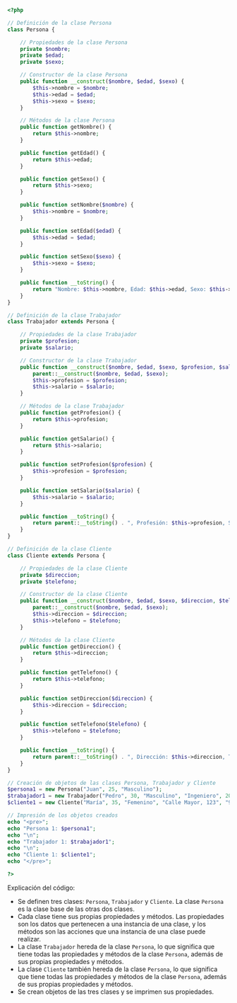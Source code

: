 ```php
<?php

// Definición de la clase Persona
class Persona {

    // Propiedades de la clase Persona
    private $nombre;
    private $edad;
    private $sexo;

    // Constructor de la clase Persona
    public function __construct($nombre, $edad, $sexo) {
        $this->nombre = $nombre;
        $this->edad = $edad;
        $this->sexo = $sexo;
    }

    // Métodos de la clase Persona
    public function getNombre() {
        return $this->nombre;
    }

    public function getEdad() {
        return $this->edad;
    }

    public function getSexo() {
        return $this->sexo;
    }

    public function setNombre($nombre) {
        $this->nombre = $nombre;
    }

    public function setEdad($edad) {
        $this->edad = $edad;
    }

    public function setSexo($sexo) {
        $this->sexo = $sexo;
    }

    public function __toString() {
        return "Nombre: $this->nombre, Edad: $this->edad, Sexo: $this->sexo";
    }
}

// Definición de la clase Trabajador
class Trabajador extends Persona {

    // Propiedades de la clase Trabajador
    private $profesion;
    private $salario;

    // Constructor de la clase Trabajador
    public function __construct($nombre, $edad, $sexo, $profesion, $salario) {
        parent::__construct($nombre, $edad, $sexo);
        $this->profesion = $profesion;
        $this->salario = $salario;
    }

    // Métodos de la clase Trabajador
    public function getProfesion() {
        return $this->profesion;
    }

    public function getSalario() {
        return $this->salario;
    }

    public function setProfesion($profesion) {
        $this->profesion = $profesion;
    }

    public function setSalario($salario) {
        $this->salario = $salario;
    }

    public function __toString() {
        return parent::__toString() . ", Profesión: $this->profesion, Salario: $this->salario";
    }
}

// Definición de la clase Cliente
class Cliente extends Persona {

    // Propiedades de la clase Cliente
    private $direccion;
    private $telefono;

    // Constructor de la clase Cliente
    public function __construct($nombre, $edad, $sexo, $direccion, $telefono) {
        parent::__construct($nombre, $edad, $sexo);
        $this->direccion = $direccion;
        $this->telefono = $telefono;
    }

    // Métodos de la clase Cliente
    public function getDireccion() {
        return $this->direccion;
    }

    public function getTelefono() {
        return $this->telefono;
    }

    public function setDireccion($direccion) {
        $this->direccion = $direccion;
    }

    public function setTelefono($telefono) {
        $this->telefono = $telefono;
    }

    public function __toString() {
        return parent::__toString() . ", Dirección: $this->direccion, Teléfono: $this->telefono";
    }
}

// Creación de objetos de las clases Persona, Trabajador y Cliente
$persona1 = new Persona("Juan", 25, "Masculino");
$trabajador1 = new Trabajador("Pedro", 30, "Masculino", "Ingeniero", 2000);
$cliente1 = new Cliente("María", 35, "Femenino", "Calle Mayor, 123", "912345678");

// Impresión de los objetos creados
echo "<pre>";
echo "Persona 1: $persona1";
echo "\n";
echo "Trabajador 1: $trabajador1";
echo "\n";
echo "Cliente 1: $cliente1";
echo "</pre>";

?>
```

Explicación del código:

* Se definen tres clases: `Persona`, `Trabajador` y `Cliente`. La clase `Persona` es la clase base de las otras dos clases.
* Cada clase tiene sus propias propiedades y métodos. Las propiedades son los datos que pertenecen a una instancia de una clase, y los métodos son las acciones que una instancia de una clase puede realizar.
* La clase `Trabajador` hereda de la clase `Persona`, lo que significa que tiene todas las propiedades y métodos de la clase `Persona`, además de sus propias propiedades y métodos.
* La clase `Cliente` también hereda de la clase `Persona`, lo que significa que tiene todas las propiedades y métodos de la clase `Persona`, además de sus propias propiedades y métodos.
* Se crean objetos de las tres clases y se imprimen sus propiedades.